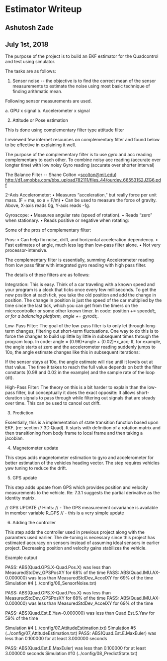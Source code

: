 # Estimator Writeup 
## Ashutosh Zade
## July 1st, 2018

The purpose of the project is to build an EKF estimator for the Quadcontrol and test using simulator. 

The tasks are as follows: 

1. Sensor noise -- the objective is to find the correct mean of the sensor measurements to estimate the noise using most basic technique of finding arithmatic mean. 

Following sensor measurements are used. 

a. GPU x signal
b. Accelerometer x signal

2. Attitude or Pose estimation

This is done using complementary filter type attitude filter

I reviewed few internet resources on complementary filter and found below to be effective in explaining it well. 

The purpose of the complementary filter is to use gyro and acc reading complementary to each other. To combine noisy acc reading (accurate over longter time) with low noisy Gyro reading (accurate over shorter interval)

The Balance Filter -- Shane Colton <scolton@mit.edu)
http://d1.amobbs.com/bbs_upload782111/files_44/ourdev_665531S2JZG6.pdf

 2-Axis Accelerometer:
• Measures “acceleration,” but really force per unit mass. (F = ma, so a = F/m)
• Can be used to measure the force of gravity. Above, X-axis reads 0g, Y-axis reads -1g.

Gyroscope:
• Measures angular rate (speed of rotation). • Reads “zero” when stationary.
• Reads positive or negative when rotating:

Some of the pros of complementary filter: 

Pros:
• Can help fix noise, drift, and horizontal acceleration dependency.
• Fast estimates of angle, much less lag than low-pass filter alone.
• Not very processor-intensive.

The complementary filter is essentially, summing Accelerometer reading from low pass filter with integrated gyro reading with high pass filter. 

The details of these filters are as follows:

Integration: This is easy. Think of a car traveling with a known speed and your program is a clock that ticks once every few milliseconds. To get the new position at each tick, you take the old position and add the change in position. The change in position is just the speed of the car multiplied by the time since the last tick, which you can get from the timers on the microcontroller or some other known timer. In code:
position += speed*dt;, or for a balancing platform, angle += gyro*dt;.


Low-Pass Filter: The goal of the low-pass filter is to only let through long-term changes, filtering out short-term fluctuations. One way to do this is to force the changes to build up little by little in subsequent times through the program loop. In code:
angle = (0.98)*angle + (0.02)*x_acc;
If, for example, the angle starts at zero and the accelerometer reading suddenly jumps to 10o, the angle estimate changes like this in subsequent iterations:

If the sensor stays at 10o, the angle estimate will rise until it levels out at that value. The time it takes to reach the full value depends on both the filter constants (0.98 and 0.02 in the example) and the sample rate of the loop (dt).

High-Pass Filter: The theory on this is a bit harder to explain than the low-pass filter, but conceptually it does the exact opposite: It allows short-duration signals to pass through while filtering out signals that are steady over time. This can be used to cancel out drift.

3. Prediction

Essentially, this is a implementation of state transition function based upon EKF. (re: section 7 3D Quad). It starts with definition of a rotation matrix and then transitioning from body frame to local frame and then taking a jacobian. 

4. Magnetometer update

This steps adds magnetometer estimation to gyro and accelerometer for better estimation of the vehicles heading vector. The step requires vehicles yaw tuning to reduce the drift. 

5. GPS update

This step adds update from GPS which provides position and velocity measurements to the vehicle. Re: 7.3.1 suggests the partial derivative as the identity matrix. 


 // GPS UPDATE
// Hints: 
//  - The GPS measurement covariance is available in member variable R_GPS
//  - this is a very simple update

6. Adding the controller

This step adds the controller used in previous project along with the paramters used earlier. The de-tuning is necessary since this project has estimated accuracy on sensors instead of assuming ideal sensors in earlier project. Decreasing position and velocity gains stabilizes the vehicle. 

Example output

PASS: ABS(Quad.GPS.X-Quad.Pos.X) was less than MeasuredStdDev_GPSPosXY for 68% of the time
PASS: ABS(Quad.IMU.AX-0.000000) was less than MeasuredStdDev_AccelXY for 69% of the time
Simulation #4 (../config/06_SensorNoise.txt)

PASS: ABS(Quad.GPS.X-Quad.Pos.X) was less than MeasuredStdDev_GPSPosXY for 68% of the time
PASS: ABS(Quad.IMU.AX-0.000000) was less than MeasuredStdDev_AccelXY for 69% of the time

PASS: ABS(Quad.Est.E.Yaw-0.000000) was less than Quad.Est.S.Yaw for 59% of the time

Simulation #4 (../config/07_AttitudeEstimation.txt)
Simulation #5 (../config/07_AttitudeEstimation.txt)
PASS: ABS(Quad.Est.E.MaxEuler) was less than 0.100000 for at least 3.000000 seconds

PASS: ABS(Quad.Est.E.MaxEuler) was less than 0.100000 for at least 3.000000 seconds
Simulation #10 (../config/08_PredictState.txt)



